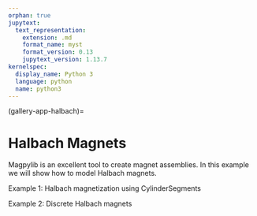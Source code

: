 ```yaml
---
orphan: true
jupytext:
  text_representation:
    extension: .md
    format_name: myst
    format_version: 0.13
    jupytext_version: 1.13.7
kernelspec:
  display_name: Python 3
  language: python
  name: python3
---
```


(gallery-app-halbach)=

# Halbach Magnets

Magpylib is an excellent tool to create magnet assemblies. In this example we will show how to model Halbach magnets.

Example 1: Halbach magnetization using CylinderSegments

Example 2: Discrete Halbach magnets
